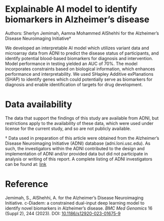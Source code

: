 # Explainable AI model to identify biomarkers in Alzheimer’s disease
Authors: Sherlyn Jemimah, Aamna Mohammed AlShehhi for the Alzheimer’s Disease Neuroimaging Initiative†

We developed an interpretable AI model which utilizes variant data and microarray data from ADNI to predict the disease status of participants, and identify potential blood-based biomarkers for diagnosis and intervention. Model performance in testing yielded an AUC of 70%. The model incorporates constraints based on biological information, which enhances performance and interpretability. We used SHapley Additive exPlanations (SHAP) to identify genes which could potentially serve as biomarkers for diagnosis and enable identification of targets for drug development.

# Data availability
The data that support the findings of this study are available from ADNI, but restrictions apply to the availability of these data, which were used under license for the current study, and so are not publicly available.

† Data used in preparation of this article were obtained from the Alzheimer’s Disease Neuroimaging Initiative (ADNI) database (adni.loni.usc.edu). As such, the investigators within the ADNI contributed to the design and implementation of ADNI and/or provided data but did not participate in analysis or writing of this report. A complete listing of ADNI investigators can be found at: <a href="http://adni.loni.usc.edu/wp-content/uploads/how_to_apply/ADNI_Acknowledgement_List.pdf"> link </a>

# Reference
Jemimah, S., AlShehhi, A. for the Alzheimer’s Disease Neuroimaging Initiative. c-Diadem: a constrained dual-input deep learning model to identify novel biomarkers in Alzheimer’s disease. <i>BMC Med Genomics</i> 16 (Suppl 2), 244 (2023). DOI: <a href="https://doi.org/10.1186/s12920-023-01675-9"> 10.1186/s12920-023-01675-9 </a>
